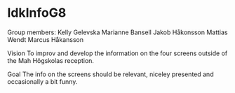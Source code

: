 # IdkInfoG8

Group members:
Kelly Gelevska
Marianne Bansell
Jakob Håkonsson
Mattias Wendt
Marcus Håkansson

Vision
To improv and develop the information on the four screens outside of the Mah Högskolas reception. 

Goal
The info on the screens should be relevant, niceley presented and occasionally a bit funny. 

